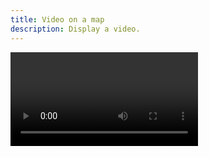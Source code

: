 ```yaml
---
title: Video on a map
description: Display a video.
---
```


<script lang="ts">
  import Video from "./Video.svelte";
</script>

<Video />

## Code

TODO
